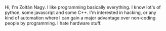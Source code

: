 Hi, I'm Zoltán Nagy. I like programming basically everything. I know lot's of python, some javascript and some C++.
I'm interested in hacking, or any kind of automation where I can gain a major advantage over non-coding people by programming. I hate hardware stuff.

<!---
Nagy-Zoltan/Nagy-Zoltan is a ✨ special ✨ repository because its `README.md` (this file) appears on your GitHub profile.
You can click the Preview link to take a look at your changes.
--->
